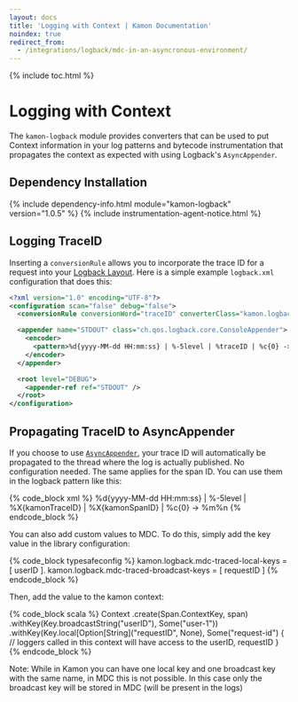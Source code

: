 ```yaml
---
layout: docs
title: 'Logging with Context | Kamon Documentation'
noindex: true
redirect_from:
  - /integrations/logback/mdc-in-an-asyncronous-environment/
---
```


{% include toc.html %}

Logging with Context
====================

The `kamon-logback` module provides converters that can be used to put Context information in your log patterns and
bytecode instrumentation that propagates the context as expected with using Logback's `AsyncAppender`.

## Dependency Installation
{% include dependency-info.html module="kamon-logback" version="1.0.5" %}
{% include instrumentation-agent-notice.html %}






Logging TraceID
---------------

Inserting a `conversionRule` allows you to incorporate the trace ID for a request into your [Logback Layout][logback layout].
Here is a simple example `logback.xml` configuration that does this:

```xml
<?xml version="1.0" encoding="UTF-8"?>
<configuration scan="false" debug="false">
  <conversionRule conversionWord="traceID" converterClass="kamon.logback.LogbackTraceIDConverter" />

  <appender name="STDOUT" class="ch.qos.logback.core.ConsoleAppender">
    <encoder>
      <pattern>%d{yyyy-MM-dd HH:mm:ss} | %-5level | %traceID | %c{0} -> %m%n</pattern>
    </encoder>
  </appender>

  <root level="DEBUG">
    <appender-ref ref="STDOUT" />
  </root>
</configuration>
```


Propagating TraceID to AsyncAppender
------------------------------------

If you choose to use [`AsyncAppender`](https://logback.qos.ch/manual/appenders.html#AsyncAppender), your trace ID will
automatically be propagated to the thread where the log is actually published. No configuration needed. The same applies
for the span ID. You can use them in the logback pattern like this:

{% code_block xml %}
 <pattern>%d{yyyy-MM-dd HH:mm:ss} | %-5level | %X{kamonTraceID} | %X{kamonSpanID} | %c{0} -> %m%n</pattern>
{% endcode_block %}

You can also add custom values to MDC. To do this, simply add the key value in the library configuration:

{% code_block typesafeconfig %}
kamon.logback.mdc-traced-local-keys = [ userID ].
kamon.logback.mdc-traced-broadcast-keys = [ requestID ]
{% endcode_block %}

Then, add the value to the kamon context:

{% code_block scala %}
Context
  .create(Span.ContextKey, span)
  .withKey(Key.broadcastString("userID"), Some("user-1"))
  .withKey(Key.local[Option[String]("requestID", None), Some("request-id") {
  // loggers called in this context will have access to the userID, requestID
}
{% endcode_block %}

Note: While in Kamon you can have one local key and one broadcast key with the same name, in MDC this is not possible.
In this case only the broadcast key will be stored in MDC (will be present in the logs)


[logback layout]: https://logback.qos.ch/manual/layouts.html